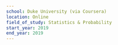 ```yaml
---
school: Duke University (via Coursera)
location: Online
field_of_study: Statistics & Probability
start_year: 2019
end_year: 2019
---
```


